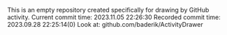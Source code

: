 This is an empty repository created specifically for drawing by GitHub activity.
Current commit time: 2023.11.05 22:26:30
Recorded commit time: 2023.09.28 22:25:14(0)
Look at: github.com/baderik/ActivityDrawer
